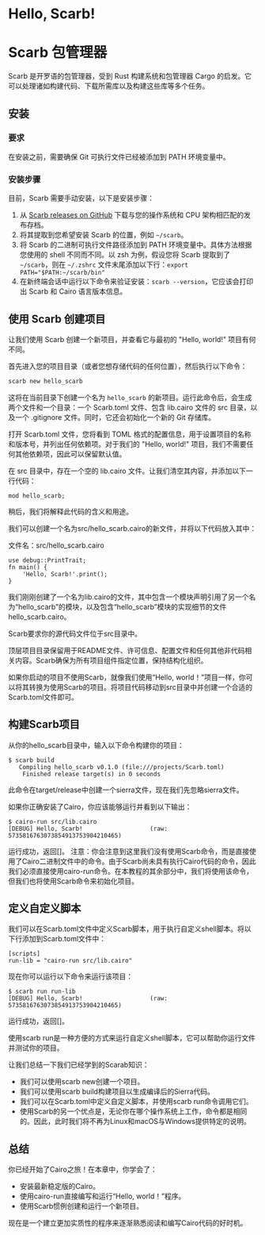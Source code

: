 # Hello, Scarb!
# Scarb 包管理器

Scarb 是开罗语的包管理器，受到 Rust 构建系统和包管理器 Cargo 的启发。它可以处理诸如构建代码、下载所需库以及构建这些库等多个任务。

## 安装

### 要求

在安装之前，需要确保 Git 可执行文件已经被添加到 PATH 环境变量中。

### 安装步骤

目前，Scarb 需要手动安装，以下是安装步骤：

1. 从 [Scarb releases on GitHub](https://github.com/swmansion/scarb/releases) 下载与您的操作系统和 CPU 架构相匹配的发布存档。
2. 将其提取到您希望安装 Scarb 的位置，例如 `~/scarb`。
3. 将 Scarb 的二进制可执行文件路径添加到 PATH 环境变量中。具体方法根据您使用的 shell 不同而不同。以 zsh 为例，假设您将 Scarb 提取到了 `~/scarb`，则在 `~/.zshrc` 文件末尾添加以下行：`export PATH="$PATH:~/scarb/bin"`
4. 在新终端会话中运行以下命令来验证安装：`scarb --version`，它应该会打印出 Scarb 和 Cairo 语言版本信息。

## 使用 Scarb 创建项目

让我们使用 Scarb 创建一个新项目，并查看它与最初的 "Hello, world!" 项目有何不同。

首先进入您的项目目录（或者您想存储代码的任何位置），然后执行以下命令：

```bash
scarb new hello_scarb
```

这将在当前目录下创建一个名为 `hello_scarb` 的新项目。运行此命令后，会生成两个文件和一个目录：一个 Scarb.toml 文件、包含 lib.cairo 文件的 src 目录，以及一个 .gitignore 文件。同时，它还会初始化一个新的 Git 存储库。

打开 Scarb.toml 文件，您将看到 TOML 格式的配置信息，用于设置项目的名称和版本号，并列出任何依赖项。对于我们的 "Hello, world!" 项目，我们不需要任何其他依赖项，因此可以保留默认值。

在 src 目录中，存在一个空的 lib.cairo 文件。让我们清空其内容，并添加以下一行代码：

```cairo
mod hello_scarb;
```

稍后，我们将解释此代码的含义和用途。

我们可以创建一个名为src/hello_scarb.cairo的新文件，并将以下代码放入其中：

文件名：src/hello_scarb.cairo


```
use debug::PrintTrait;
fn main() {
    'Hello, Scarb!'.print();
}
```

我们刚刚创建了一个名为lib.cairo的文件，其中包含一个模块声明引用了另一个名为“hello_scarb”的模块，以及包含“hello_scarb”模块的实现细节的文件hello_scarb.cairo。

Scarb要求你的源代码文件位于src目录中。

顶层项目目录保留用于README文件、许可信息、配置文件和任何其他非代码相关内容。Scarb确保为所有项目组件指定位置，保持结构化组织。

如果你启动的项目不使用Scarb，就像我们使用“Hello, world！”项目一样，你可以将其转换为使用Scarb的项目。将项目代码移动到src目录中并创建一个合适的Scarb.toml文件即可。

## 构建Scarb项目
从你的hello_scarb目录中，输入以下命令构建你的项目：

```
$ scarb build
   Compiling hello_scarb v0.1.0 (file:///projects/Scarb.toml)
    Finished release target(s) in 0 seconds
```

此命令在target/release中创建一个sierra文件，现在我们先忽略sierra文件。

如果你正确安装了Cairo，你应该能够运行并看到以下输出：

```
$ cairo-run src/lib.cairo
[DEBUG] Hello, Scarb!                   (raw: 5735816763073854913753904210465)
```

运行成功，返回[]。
注意：你会注意到这里我们没有使用Scarb命令，而是直接使用了Cairo二进制文件中的命令。由于Scarb尚未具有执行Cairo代码的命令，因此我们必须直接使用cairo-run命令。在本教程的其余部分中，我们将使用该命令，但我们也将使用Scarb命令来初始化项目。

## 定义自定义脚本
我们可以在Scarb.toml文件中定义Scarb脚本，用于执行自定义shell脚本。将以下行添加到Scarb.toml文件中：

```
[scripts]
run-lib = "cairo-run src/lib.cairo"
```

现在你可以运行以下命令来运行该项目：

```
$ scarb run run-lib
[DEBUG] Hello, Scarb!                   (raw: 5735816763073854913753904210465)
```

运行成功，返回[]。

使用scarb run是一种方便的方式来运行自定义shell脚本，它可以帮助你运行文件并测试你的项目。


让我们总结一下我们已经学到的Scarab知识：

- 我们可以使用scarb new创建一个项目。
- 我们可以使用scarb build构建项目以生成编译后的Sierra代码。
- 我们可以在Scarb.toml中定义自定义脚本，并使用scarb run命令调用它们。
- 使用Scarb的另一个优点是，无论你在哪个操作系统上工作，命令都是相同的。因此，此时我们将不再为Linux和macOS与Windows提供特定的说明。

## 总结
你已经开始了Cairo之旅！在本章中，你学会了：

- 安装最新稳定版的Cairo。
- 使用cairo-run直接编写和运行“Hello, world！”程序。
- 使用Scarb惯例创建和运行一个新项目。

现在是一个建立更加实质性的程序来逐渐熟悉阅读和编写Cairo代码的好时机。